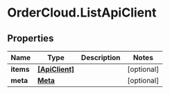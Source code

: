 # OrderCloud.ListApiClient

## Properties
Name | Type | Description | Notes
------------ | ------------- | ------------- | -------------
**items** | [**[ApiClient]**](ApiClient.md) |  | [optional] 
**meta** | [**Meta**](Meta.md) |  | [optional] 


